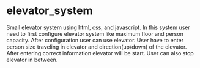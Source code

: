 # elevator_system
Small elevator system using html, css, and javascript.
In this system user need to first configure elevator system like maximum floor and person capacity. After configuration user can use elevator. User have to enter person size traveling in elevator and direction(up/down) of the elevator. After entering correct information elevator will be start. User can also stop elevator in between.
